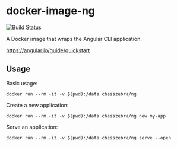 # docker-image-ng

[![Build Status](https://travis-ci.org/chesszebra/docker-image-ng.svg?branch=master)](https://travis-ci.org/chesszebra/docker-image-ng)

A Docker image that wraps the Angular CLI application.

https://angular.io/guide/quickstart

## Usage

Basic usage:

```
docker run --rm -it -v $(pwd):/data chesszebra/ng
```

Create a new application:

```
docker run --rm -it -v $(pwd):/data chesszebra/ng new my-app
```

Serve an application:

```
docker run --rm -it -v $(pwd):/data chesszebra/ng serve --open
```
